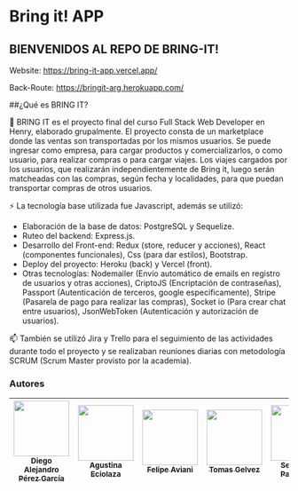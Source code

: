 # Bring it! APP



BIENVENIDOS AL REPO DE BRING-IT!
-------------------------------

Website: https://bring-it-app.vercel.app/

Back-Route: https://bringit-arg.herokuapp.com/



##¿Qué es BRING IT?

🌱 BRING IT es el proyecto final del curso Full Stack Web Developer en Henry, elaborado grupalmente. El proyecto consta de un marketplace donde las ventas son transportadas por los mismos usuarios. Se puede ingresar como empresa, para cargar productos y comercializarlos, o como usuario, para realizar compras o para cargar viajes. Los viajes cargados por los usuarios, que realizarán independientemente de Bring it, luego serán matcheadas con las compras, según fecha y localidades, para que puedan transportar compras de otros usuarios. 

⚡ La tecnología base utilizada fue Javascript, además se utilizó:
- Elaboración de la base de datos: PostgreSQL y Sequelize. 
- Ruteo del backend: Express.js.
- Desarrollo del Front-end: Redux (store, reducer y acciones), React (componentes funcionales), Css (para dar estilos), Bootstrap.
- Deploy del proyecto: Heroku (back) y Vercel (front).
- Otras tecnologías: Nodemailer (Envío automático de emails en registro de usuarios y otras acciones), CriptoJS (Encriptación de contraseñas), Passport (Autenticación de terceros, google específicamente), Stripe (Pasarela de pago para realizar las compras), Socket io (Para crear chat entre usuarios), JsonWebToken (Autenticación y autorización de usuarios). 

📫 También se utilizó Jira y Trello para el seguimiento de las actividades durante todo el proyecto y se realizaban reuniones diarias con metodología SCRUM (Scrum Master provisto por la academia).

### Autores

| [<img src="https://avatars.githubusercontent.com/u/96151214?v=4" width=100><br><sub>Diego Alejandro Pérez García</sub>]([https://github.com/AlejandroPGD](https://github.com/ellenpimentel)) |  [<img src="https://avatars.githubusercontent.com/u/99564604?v=4" width=100><br><sub>Agustina Eciolaza</sub>](https://github.com/aguseciolaza) | [<img src="https://avatars.githubusercontent.com/u/98073203?v=4" width=100><br><sub>Felipe Aviani</sub>](https://github.com/Felipao22) | [<img src="https://avatars.githubusercontent.com/u/83987176?v=4" width=100><br><sub>Tomas Gelvez</sub>](https://github.com/tomasgelvez) | [<img src="https://avatars.githubusercontent.com/u/102265528?v=4" width=100><br><sub>Sebastian Pastorenz</sub>](https://github.com/seba-pas) | [<img src="https://avatars.githubusercontent.com/u/96506530?v=4" width=100><br><sub>Agustin Farias</sub>](https://github.com/fariasagustin3) | [<img src="https://avatars.githubusercontent.com/u/101574622?v=4" width=100><br><sub>Sergio Guillermo Ahrens</sub>](https://github.com/AhrensSG) | [<img src="https://avatars.githubusercontent.com/u/75791960?v=4" width=100><br><sub>M. Celeste Cancio Vitale</sub>](https://github.com/CelesteCancio) |
| :---: | :---: | :---: | :---: | :---: | :---: | :---: | :---: | 


